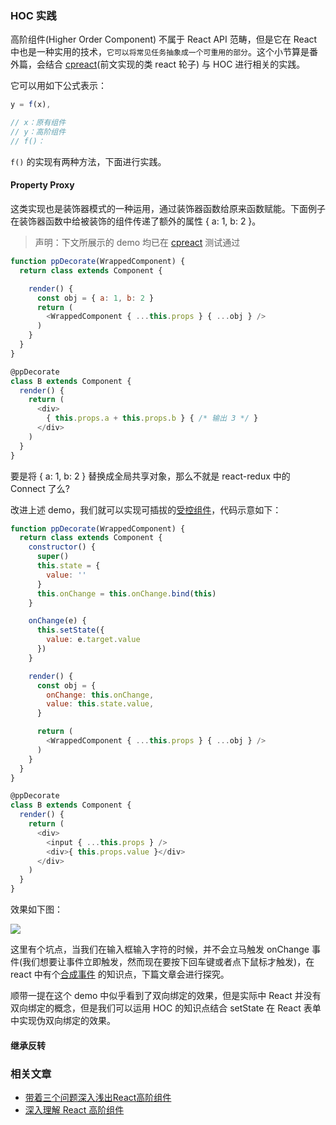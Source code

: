 ### HOC 实践

高阶组件(Higher Order Component) 不属于 React API 范畴，但是它在 React 中也是一种实用的技术，`它可以将常见任务抽象成一个可重用的部分`。这个小节算是番外篇，会结合 [cpreact](https://github.com/MuYunyun/cpreact)(前文实现的类 react 轮子) 与 HOC 进行相关的实践。

它可以用如下公式表示：

```js
y = f(x),

// x：原有组件
// y：高阶组件
// f()：
```

`f()` 的实现有两种方法，下面进行实践。

#### Property Proxy

这类实现也是装饰器模式的一种运用，通过装饰器函数给原来函数赋能。下面例子在装饰器函数中给被装饰的组件传递了额外的属性 { a: 1, b: 2 }。

> 声明：下文所展示的 demo 均已在 [cpreact](https://github.com/MuYunyun/cpreact) 测试通过

```js
function ppDecorate(WrappedComponent) {
  return class extends Component {

    render() {
      const obj = { a: 1, b: 2 }
      return (
        <WrappedComponent { ...this.props } { ...obj } />
      )
    }
  }
}

@ppDecorate
class B extends Component {
  render() {
    return (
      <div>
        { this.props.a + this.props.b } { /* 输出 3 */ }
      </div>
    )
  }
}
```

要是将 { a: 1, b: 2 } 替换成全局共享对象，那么不就是 react-redux 中的 Connect 了么?

改进上述 demo，我们就可以实现可插拔的[受控组件](https://reactjs.org/docs/forms.html#controlled-components)，代码示意如下：

```js
function ppDecorate(WrappedComponent) {
  return class extends Component {
    constructor() {
      super()
      this.state = {
        value: ''
      }
      this.onChange = this.onChange.bind(this)
    }

    onChange(e) {
      this.setState({
        value: e.target.value
      })
    }

    render() {
      const obj = {
        onChange: this.onChange,
        value: this.state.value,
      }

      return (
        <WrappedComponent { ...this.props } { ...obj } />
      )
    }
  }
}

@ppDecorate
class B extends Component {
  render() {
    return (
      <div>
        <input { ...this.props } />
        <div>{ this.props.value }</div>
      </div>
    )
  }
}
```

效果如下图：

![](http://oqhtscus0.bkt.clouddn.com/hoc%E6%8E%A2%E7%B4%A2%E4%B9%8B%E5%8F%97%E6%8E%A7%E7%BB%84%E4%BB%B6.gif)

这里有个坑点，当我们在输入框输入字符的时候，并不会立马触发 onChange 事件(我们想要让事件立即触发，然而现在要按下回车键或者点下鼠标才触发)，在 react 中有个[合成事件](https://reactjs.org/docs/events.html) 的知识点，下篇文章会进行探究。

顺带一提在这个 demo 中似乎看到了双向绑定的效果，但是实际中 React 并没有双向绑定的概念，但是我们可以运用 HOC 的知识点结合 setState 在 React 表单中实现伪双向绑定的效果。

#### 继承反转



### 相关文章

* [带着三个问题深入浅出React高阶组件](https://juejin.im/post/59818a485188255694568ff2)
* [深入理解 React 高阶组件](https://zhuanlan.zhihu.com/p/24776678?refer=FrontendMagazine)